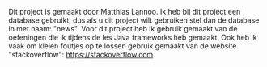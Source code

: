 Dit project is gemaakt door Matthias Lannoo.
Ik heb bij dit project een database gebruikt, dus als u dit project wilt gebruiken stel dan de database in met naam: "news".
Voor dit project heb ik gebruik gemaakt van de oefeningen die ik tijdens de les Java frameworks heb gemaakt. Ook heb ik vaak om kleien foutjes op te lossen gebruik gemaakt van de website "stackoverflow": https://stackoverflow.com
